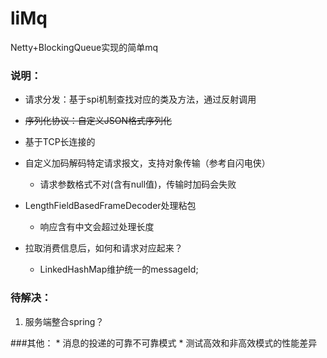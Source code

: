 # liMq
Netty+BlockingQueue实现的简单mq

### 说明：
  * 请求分发：基于spi机制查找对应的类及方法，通过反射调用
  
  * ~~序列化协议：自定义JSON格式序列化~~
  
  * 基于TCP长连接的
  
  * 自定义加码解码特定请求报文，支持对象传输（参考自闪电侠）
     * 请求参数格式不对(含有null值)，传输时加码会失败
  * LengthFieldBasedFrameDecoder处理粘包
     * 响应含有中文会超过处理长度
  * 拉取消费信息后，如何和请求对应起来？
     * LinkedHashMap维护统一的messageId;
   
### 待解决：
   1. 服务端整合spring？
   
###其他：
    * 消息的投递的可靠不可靠模式
    * 测试高效和非高效模式的性能差异


 